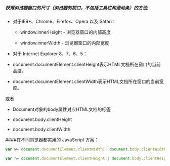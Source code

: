 ##### 获得浏览器窗口的尺寸（浏览器的视口，不包括工具栏和滚动条）的方法:


*  对于IE9+、Chrome、Firefox、Opera 以及 Safari：

   *  window.innerHeight - 浏览器窗口的内部高度

   *  window.innerWidth - 浏览器窗口的内部宽度


* 对于 Internet Explorer 8、7、6、5：

 * document.documentElement.clientHeight表示HTML文档所在窗口的当前高度。

 *  document.documentElement.clientWidth表示HTML文档所在窗口的当前宽度。

 或者

* Document对象的body属性对应HTML文档的<body>标签

 *  document.body.clientHeight

 *  document.body.clientWidth


####在不同浏览器都实用的 JavaScript 方案：

```js
var w= document.documentElement.clientWidth|| document.body.clientWidth;

var h= document.documentElement.clientHeight|| document.body.clientHeight;
```



